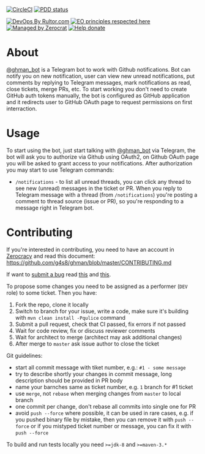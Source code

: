 [![CircleCI](https://circleci.com/gh/g4s8/ghman.svg?style=svg&circle-token=230db6a25558843ac4bb919dc955edad92531987)](https://circleci.com/gh/g4s8/ghman)
[![PDD status](http://www.0pdd.com/svg?name=g4s8/ghman)](http://www.0pdd.com/p?name=g4s8/ghman)

[![DevOps By Rultor.com](http://www.rultor.com/b/g4s8/ghman)](http://www.rultor.com/p/g4s8/ghman)
[![EO principles respected here](https://www.elegantobjects.org/badge.svg)](https://www.elegantobjects.org)
[![Managed by Zerocrat](https://www.0crat.com/badge/CJT4R32Q3.svg)](https://www.0crat.com/p/CJT4R32Q3)
[![Help donate](https://www.0crat.com/contrib-badge/CJT4R32Q3.svg)](https://www.0crat.com/contrib/CJT4R32Q3)


# About

[@ghman_bot](https://t.me/ghman_bot) is a Telegram bot to work with Github notifications.
Bot can notify you on new notification, user can view new unread notifications,
put comments by replying to Telegram messages, mark notifications as read,
close tickets, merge PRs, etc. To start working you don't need to create GitHub auth tokens
manually, the bot is configured as GitHub application and it redirects user to GitHub OAuth page
to request permissions on first interraction.

# Usage

To start using the bot, just start talking with [@ghman_bot](https://t.me/ghman_bot)
via Telegram, the bot will ask you to authorize via Github using OAuth2,
on Github OAuth page you will be asked to grant access to your notifications.
After authorization you may start to use Telegram commands:
 - `/notifications` - to list all unread threads, you can click any
 thread to see new (unread) messages in the ticket or PR.
When you reply to Telegram message with a thread (from `/notifications`)
you're posting a comment to thread source (issue or PR), so you're
responding to a message right in Telegram bot.

# Contributing

If you're interested in contributing, you need to have an
account in [Zerocracy](https://www.0crat.com) and read this document:
https://github.com/g4s8/ghman/blob/master/CONTRIBUTING.md

If want to [submit a bug](https://www.zerocracy.com/policy.html#29) read
[this](https://www.yegor256.com/2018/02/06/where-to-find-more-bugs.html)
and
[this](https://www.yegor256.com/2018/04/24/right-way-to-report-bugs.html).

To propose some changes you need to be assigned as a performer (`DEV` role) to
some ticket. Then you have:
 1. Fork the repo, clone it locally
 2. Switch to branch for your issue, write a code, make sure it's building with
 `mvn clean install -Pqulice` command
 3. Submit a pull request, check that CI passed, fix errors if not passed
 4. Wait for code review, fix or discuss reviewer comments
 5. Wait for architect to merge (architect may ask additional changes)
 6. After merge to `master` ask issue author to close the ticket
 
Git guidelines:
 - start all commit message with tiket number, e.g.: `#1 - some message`
 - try to describe shortly your changes in commit message, long description
 should be provided in PR body
 - name your barnches same as ticket number, e.g. `1` branch for #1 ticket
 - use `merge`, not `rebase` when merging changes from `master` to local branch
 - one commit per change, don't rebase all commits into single one for PR
 - avoid `push --force` where possible, it can be used in rare cases, e.g. if
 you pushed binary file by mistake, then you can remove it with `push --force`
 or if you mistyped ticket number or message, you can fix it with `push --force`
 
To build and run tests locally you need `>=jdk-8` and `>=maven-3.*`
